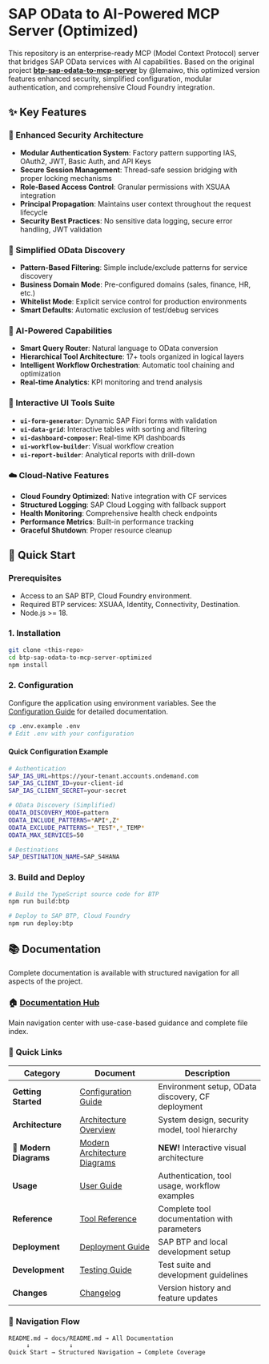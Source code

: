# SAP OData to AI-Powered MCP Server (Optimized)

This repository is an enterprise-ready MCP (Model Context Protocol) server that bridges SAP OData services with AI capabilities. Based on the original project **[btp-sap-odata-to-mcp-server](https://github.com/lemaiwo/btp-sap-odata-to-mcp-server)** by @lemaiwo, this optimized version features enhanced security, simplified configuration, modular authentication, and comprehensive Cloud Foundry integration.

## ✨ Key Features

### 🔐 Enhanced Security Architecture
- **Modular Authentication System**: Factory pattern supporting IAS, OAuth2, JWT, Basic Auth, and API Keys
- **Secure Session Management**: Thread-safe session bridging with proper locking mechanisms
- **Role-Based Access Control**: Granular permissions with XSUAA integration
- **Principal Propagation**: Maintains user context throughout the request lifecycle
- **Security Best Practices**: No sensitive data logging, secure error handling, JWT validation

### 🎯 Simplified OData Discovery
- **Pattern-Based Filtering**: Simple include/exclude patterns for service discovery
- **Business Domain Mode**: Pre-configured domains (sales, finance, HR, etc.)
- **Whitelist Mode**: Explicit service control for production environments
- **Smart Defaults**: Automatic exclusion of test/debug services

### 🧠 AI-Powered Capabilities
- **Smart Query Router**: Natural language to OData conversion
- **Hierarchical Tool Architecture**: 17+ tools organized in logical layers
- **Intelligent Workflow Orchestration**: Automatic tool chaining and optimization
- **Real-time Analytics**: KPI monitoring and trend analysis

### 🎨 Interactive UI Tools Suite
- **`ui-form-generator`**: Dynamic SAP Fiori forms with validation
- **`ui-data-grid`**: Interactive tables with sorting and filtering
- **`ui-dashboard-composer`**: Real-time KPI dashboards
- **`ui-workflow-builder`**: Visual workflow creation
- **`ui-report-builder`**: Analytical reports with drill-down

### ☁️ Cloud-Native Features
- **Cloud Foundry Optimized**: Native integration with CF services
- **Structured Logging**: SAP Cloud Logging with fallback support
- **Health Monitoring**: Comprehensive health check endpoints
- **Performance Metrics**: Built-in performance tracking
- **Graceful Shutdown**: Proper resource cleanup

## 🚀 Quick Start

### Prerequisites

-   Access to an SAP BTP, Cloud Foundry environment.
-   Required BTP services: XSUAA, Identity, Connectivity, Destination.
-   Node.js >= 18.

### 1. Installation

```bash
git clone <this-repo>
cd btp-sap-odata-to-mcp-server-optimized
npm install
```

### 2. Configuration

Configure the application using environment variables. See the [Configuration Guide](./docs/CONFIGURATION.md) for detailed documentation.

```bash
cp .env.example .env
# Edit .env with your configuration
```

#### Quick Configuration Example

```bash
# Authentication
SAP_IAS_URL=https://your-tenant.accounts.ondemand.com
SAP_IAS_CLIENT_ID=your-client-id
SAP_IAS_CLIENT_SECRET=your-secret

# OData Discovery (Simplified)
ODATA_DISCOVERY_MODE=pattern
ODATA_INCLUDE_PATTERNS=*API*,Z*
ODATA_EXCLUDE_PATTERNS=*_TEST*,*_TEMP*
ODATA_MAX_SERVICES=50

# Destinations
SAP_DESTINATION_NAME=SAP_S4HANA
```

### 3. Build and Deploy

```bash
# Build the TypeScript source code for BTP
npm run build:btp

# Deploy to SAP BTP, Cloud Foundry
npm run deploy:btp
```

## 📚 Documentation

Complete documentation is available with structured navigation for all aspects of the project.

### 🏠 **[Documentation Hub](./docs/README.md)**
Main navigation center with use-case-based guidance and complete file index.

### 🚀 Quick Links

| Category | Document | Description |
|----------|----------|-------------|
| **Getting Started** | [Configuration Guide](./docs/CONFIGURATION.md) | Environment setup, OData discovery, CF deployment |
| **Architecture** | [Architecture Overview](./docs/ARCHITECTURE.md) | System design, security model, tool hierarchy |
| **🎨 Modern Diagrams** | [Modern Architecture Diagrams](./docs/MODERN-ARCHITECTURE-DIAGRAMS.md) | **NEW!** Interactive visual architecture |
| **Usage** | [User Guide](./docs/USER_GUIDE.md) | Authentication, tool usage, workflow examples |
| **Reference** | [Tool Reference](./docs/TOOL_REFERENCE.md) | Complete tool documentation with parameters |
| **Deployment** | [Deployment Guide](./docs/DEPLOYMENT.md) | SAP BTP and local development setup |
| **Development** | [Testing Guide](./docs/guides/TESTING.md) | Test suite and development guidelines |
| **Changes** | [Changelog](./docs/CHANGELOG.md) | Version history and feature updates |

### 📖 **Navigation Flow**
```
README.md → docs/README.md → All Documentation
     ↓           ↓
Quick Start → Structured Navigation → Complete Coverage
```
